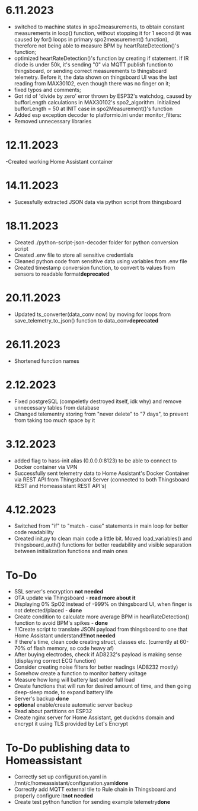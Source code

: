
# 6.11.2023

- switched to machine states in spo2measurements, to obtain constant measurements in loop() function, without stopping it for 1 second (it was caused by for() loops in primary spo2measurement() function), therefore not being able to measure BPM by heartRateDetection()'s function;</br>
- optimized heartRateDetection()'s function by creating if statement. If IR diode is under 50k, it's sending "0" via MQTT publish function to thingsboard, or sending correct measurements to thingsboard telemetry. Before it, the data shown on thingsboard UI was the last reading from MAX30102, even though there was no finger on it;</br>
- fixed typos and comments;</br>
- Got rid of 'divide by zero' error thrown by ESP32's watchdog, caused by bufforLength calculations in MAX30102's spo2_algorithm. Initialized bufforLength = 50 at INIT case in spo2Measurement()'s function</br>
- Added esp exception decoder to platformio.ini under monitor_filters:</br>
- Removed unnecessary libraries</br>

# 12.11.2023

-Created working Home Assistant container</br>

# 14.11.2023

- Sucessfully extracted JSON data via python script from thingsboard</br>

# 18.11.2023

- Created ./python-script-json-decoder folder for python conversion script</br>
- Created .env file to store all sensitive credentials</br>
- Cleaned python code from sensitive data using variables from .env file</br>
- Created timestamp conversion function, to convert ts values from sensors to readable format**deprecated**</br>

# 20.11.2023

- Updated ts_converter(data_conv now) by moving for loops from save_telemetry_to_json() function to data_conv**deprecated**</br>

# 26.11.2023

- Shortened function names</br>

# 2.12.2023

- Fixed postgreSQL (compeletly destroyed itself, idk why) and remove unnecessary tables from database</br>
- Changed telementry storing from "never delete" to "7 days", to prevent from taking too much space by it </br>

# 3.12.2023

- added flag to hass-init alias (0.0.0.0:8123) to be able to connect to Docker container via VPN</br>
- Successfully sent telemetry data to Home Assistant's Docker Container via REST API from Thingsboard Server (connected to both Thingsboard REST and Homeassistant REST API's)</br>

# 4.12.2023

- Switched from "if" to "match - case" statements in main loop for better code readability</br>
- Created init.py to clean main code a little bit. Moved load_variables() and thingsboard_auth() functions for better readability and visible separation between initialization functions and main ones</br>

# To-Do

- SSL server's encryption **not needed**</br>
- OTA update via Thingsboard - **read more about it**</br>
- Displaying 0% SpO2 instead of -999% on thingsboard UI, when finger is not detected/placed - **done**</br>
- Create condition to calculate more average BPM in hearRateDetection() function to avoid BPM's spikes - **done**</br>
- !!!Create script to translate JSON payload from thingsboard to one that Home Assistant understand!!!**not needed**</br>
- If there's time, clean code creating struct, classes etc. (currently at 60-70% of flash memory, so code heavy af)</br>
- After buying electrodes, check if AD8232's payload is making sense (displaying correct ECG function)</br>
- Consider creating noise filters for better readings (AD8232 mostly)</br>
- Somehow create a function to monitor battery voltage</br>
- Measure how long will battery last under full load</br>
- Create functions that will run for desired amount of time, and then going deep-sleep mode, to expand battery life</br>
- Server's backup **done**</br>
- **optional** enable/create automatic server backup</br>
- Read about partitions on ESP32</br>
- Create nginx server for Home Assistant, get duckdns domain and encrypt it using TLS provided by Let's Encrypt</br>

# To-Do publishing data to Homeassistant

- Correctly set up configuration.yaml in /mnt/c/homeassistant/configuration.yaml**done**</br>
- Correctly add MQTT external tile to Rule chain in Thingsboard and properly configure it**not needed**</br>
- Create test python function for sending example telemetry**done**</br>
